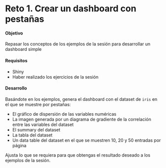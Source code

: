 # Reto 1. Crear un dashboard con pestañas

#### Objetivo 
Repasar los conceptos de los ejemplos de la sesión para desarrollar un dashboard simple

#### Requisitos
- Shiny
- Haber realizado los ejercicios de la sesión

#### Desarrollo
Basándote en los ejemplos, genera el dashboard con el dataset de `iris` en el que se muestre por pestañas: 

- El gráfico de dispersión de las variables numéricas
- La imagen generada por un diagrama de gradiente de la correlación entre las variables del dataset 
- El summary del dataset
- La tabla del dataset 
- Un data table del dataset en el que se muestren 10, 20 y 50 entradas por página

Ajusta lo que se requiera para que obtengas el resultado deseado a los ejemplos de la sesión.
